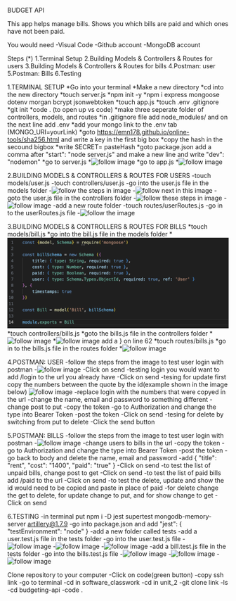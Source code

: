BUDGET API

This app helps manage bills. Shows you which bills are paid and which ones have not been paid.

You would need
-Visual Code
-Github account
-MongoDB account

Steps (*)
1.Terminal Setup
2.Building Models & Controllers & Routes for users
3.Building Models & Controllers & Routes for bills 
4.Postman: user
5.Postman: Bills
6.Testing

1.TERMINAL SETUP
*Go into your terminal
*Make a new directory
*cd into the new directory
*touch server.js
*npm init -y
*npm i express mongoose dotenv morgan bcrypt jsonwebtoken
*touch app.js
*touch .env .gitignore
*git init
*code . (to open up vs code)
*make three seperate folder of controllers, models, and routes
*in .gitignore file add node_modules/ and on the next line add .env
*add your mongo link to the .env tab (MONGO_URI=yourLink)
*goto https://emn178.github.io/online-tools/sha256.html and write a key in the first big box
*copy the hash in the secound bigbox
*write SECRET= pasteHash
*goto package.json add a comma after "start": "node server.js" and make a new line and write "dev": "nodemon"
*go to server.js
*![follow image](49A2C90F-2B77-4593-AE43-206AB0DE52FB.png)
*go to app.js
*![follow image](948F1015-0A48-44C4-832A-92ACB8FB1272.png)

2.BUILDING MODELS & CONTROLLERS & ROUTES FOR USERS
-touch models/user.js
-touch controllers/user.js
-go into the user.js file in the models folder
-![follow the steps in image](95B6C1FA-DC57-4E50-83CD-BE03045E78D6.png)
-![follow next in this image](AAE355BB-7203-4110-BA34-332432C3EA0E.png)
-goto the user.js file in the controllers folder
-![follow these steps in image](B2CC3F65-84E2-4F9E-BD17-EBE30AFA2461.png)
-![follow image](262A242A-87B6-4636-AD63-6FDF0B5700E3.png)
-add a new route folder
-touch routes/userRoutes.js
-go in to the userRoutes.js file
-![follow the image](8998FE49-DE79-4584-A408-01296D12767B.png)

3.BUILDING MODELS & CONTROLLERS & ROUTES FOR BILLS
*touch models/bill.js
*go into the bill.js file in the models folder
*![follow steps in image](images/224C1EA8-387B-4A93-AB1B-0EF643577F2A.png)
*touch controllers/bills.js
*goto the bills.js file in the controllers folder
*![follow image](66FB5B0E-D450-4209-9753-375B033A2CD7.png)
*![follow image](3C0E8B9E-EDBB-470F-A52B-BE3FBF8E1534.png) add a } on line 62
*touch routes/bills.js
*go in to the bills.js file in the routes folder
*![follow image](58656DC9-17E7-44E5-AA1E-92AB045926ED.png)

4.POSTMAN: USER
-follow the steps from the image to test user login with postman
-![follow image](69C8C6CF-962E-4602-BC5F-CDE8EBE0C3EE.png)
-Click on send
-testing login you would want to add /login to the url you already have
-Click on send
-tesing for update first copy the numbers between the quote by the id(example shown in the image below)
![follow image](182B3C34-0B16-4311-8C09-37BE71250B05_4_5005_c.jpeg)
-replace login with the numbers that were copyed in the url
-change the name, email and password to something different
-change post to put
-copy the token
-go to Authorization and change the type into Bearer Token 
-post the token
-Click on send
-tesing for delete by switching from put to delete
-Click the send button

5.POSTMAN: BILLS
-follow the steps from the image to test user login with postman
-![follow image](69C8C6CF-962E-4602-BC5F-CDE8EBE0C3EE.png)
-change users to bills in the url 
-copy the token
-go to Authorization and change the type into Bearer Token 
-post the token
-go back to body and delete the name, email and password
-add {
    "title": "rent",
    "cost": "1400",
    "paid": "true"
}
-Click on send
-to test the list of unpaid bills, change post to get
-Click on send
-to test the list of paid bills add /paid to the url
-Click on send
-to test the delete, update and show the id would need to be copied and paste in place of paid
-for delete change the get to delete, for update change to put, and for show change to get
-Click on send

6.TESTING
-in terminal put npm i -D jest supertest mongodb-memory-server artillery@1.7.9
-go into package.json and add 
"jest": {
  "testEnvironment": "node"
}
-add a new folder called tests
-add a user.test.js file in the tests folder
-go into the user.test.js file
-![follow image](2DF413F2-DF9C-4D0B-80DA-866609FB11C2.png)
-![follow image](tests/2E620599-15DF-4577-BA1E-E097A0CB39B2.png)
-![follow image](tests/10E0C7A5-5C4F-4785-9AC6-825BCA504CB9.png)
-add a bill.test.js file in the tests folder
-go into the bills.test.js file
-![follow image](2F7AC5D7-D74B-4879-97A8-DDFE1CC33669.png)
-![follow image](FEFBBDD1-63B6-4A56-8994-801821215A6F.png)
-![follow image](89B1F17A-A274-4E97-BACE-B13DE68A9DEB.png)

Clone repository to your computer
-Click on code(green button)
-copy ssh link
-go to terminal
-cd in software_classwork
-cd in unit_2 
-git clone link
-ls
-cd budgeting-api
-code .
